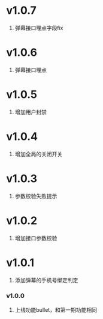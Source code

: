 # v1.0.7
1. 弹幕接口埋点字段fix

# v1.0.6
1. 弹幕接口埋点

# v1.0.5
1. 增加用户封禁

# v1.0.4
1. 增加全局的关闭开关

# v1.0.3
1. 参数校验失败提示

# v1.0.2
1. 增加接口参数校验

# v1.0.1
1. 添加弹幕的手机号绑定判定

### v1.0.0
1. 上线功能bullet，和第一期功能相同

